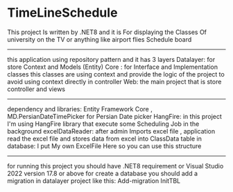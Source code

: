 # TimeLineSchedule
This project Is written by .NET8 and it is For displaying the Classes Of university on the TV or anything like airport flies Schedule board
********
this application using repository pattern and it has 3 layers
Datalayer: for store Context and Models (Entity)
Core : for Interface and Implementation classes this classes are using context and provide the logic of the project to avoid using context directly in controller
Web: the main project that is store controller and views 
********
dependency and libraries:
Entity Framework Core , 
MD.PersianDateTimePicker for Persian Date picker
HangFire: in this project I'm using HangFire library that execute some Scheduling Job in the background
excelDataReader: after admin Imports excel file , application read the excel file and stores data from excel into ClassData table in database:
I put My own ExcelFile Here so you can use this structure
*********************
for running this project you should have .NET8 requirement or Visual Studio 2022 version 17.8 or above
for create a database you should add a migration in datalayer project like this: Add-migration InitTBL


